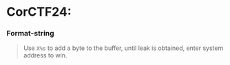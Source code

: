 CorCTF24:
=======

<h3> Format-string </h3>

> Use `X%s` to add a byte to the buffer, until leak is obtained, enter system address to win.
